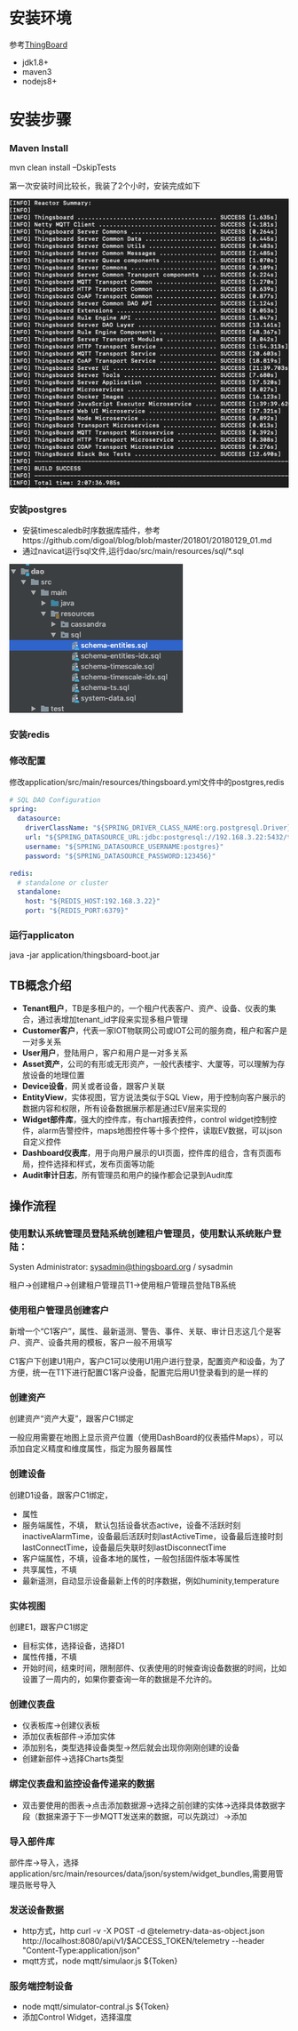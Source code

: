 # 安装环境
参考[ThingBoard](https://blog.csdn.net/ieflex/article/details/97106750)
- jdk1.8+
- maven3
- nodejs8+

# 安装步骤
### Maven Install

mvn clean install –DskipTests

第一次安装时间比较长，我装了2个小时，安装完成如下

![安装成功](./img/install-thingsboard-success.jpg)

###  安装postgres
- 安装timescaledb时序数据库插件，参考https://github.com/digoal/blog/blob/master/201801/20180129_01.md
- 通过navicat运行sql文件,运行dao/src/main/resources/sql/*.sql

![install sql](./img/import_sql.jpg)

### 安装redis

### 修改配置

修改application/src/main/resources/thingsboard.yml文件中的postgres,redis

```yml
# SQL DAO Configuration
spring:
  datasource:
    driverClassName: "${SPRING_DRIVER_CLASS_NAME:org.postgresql.Driver}"
    url: "${SPRING_DATASOURCE_URL:jdbc:postgresql://192.168.3.22:5432/thingsboard}"
    username: "${SPRING_DATASOURCE_USERNAME:postgres}"
    password: "${SPRING_DATASOURCE_PASSWORD:123456}"
```
```yml
redis:
  # standalone or cluster
  standalone:
    host: "${REDIS_HOST:192.168.3.22}"
    port: "${REDIS_PORT:6379}"
```

### 运行applicaton
java -jar application/thingsboard-boot.jar

## TB概念介绍
- **Tenant租户**，TB是多租户的，一个租户代表客户、资产、设备、仪表的集合，通过表增加tenant_id字段来实现多租户管理
- **Customer客户**，代表一家IOT物联网公司或IOT公司的服务商，租户和客户是一对多关系
- **User用户**，登陆用户，客户和用户是一对多关系
- **Asset资产**，公司的有形或无形资产，一般代表楼宇、大厦等，可以理解为存放设备的地理位置
- **Device设备**，网关或者设备，跟客户关联
- **EntityView**，实体视图，官方说法类似于SQL View，用于控制向客户展示的数据内容和权限，所有设备数据展示都是通过EV层来实现的
- **Widget部件库**，强大的控件库，有chart报表控件，control widget控制控件，alarm告警控件，maps地图控件等十多个控件，读取EV数据，可以json自定义控件
- **Dashboard仪表库**，用于向用户展示的UI页面，控件库的组合，含有页面布局，控件选择和样式，发布页面等功能
- **Audit审计日志**，所有管理员和用户的操作都会记录到Audit库


## 操作流程
### 使用默认系统管理员登陆系统创建租户管理员，使用默认系统账户登陆：

Systen Administrator: sysadmin@thingsboard.org / sysadmin

租户->创建租户->创建租户管理员T1->使用租户管理员登陆TB系统


### 使用租户管理员创建客户

新增一个“C1客户”，属性、最新遥测、警告、事件、关联、审计日志这几个是客户、资产、设备共用的模板，客户一般不用填写

C1客户下创建U1用户，客户C1可以使用U1用户进行登录，配置资产和设备，为了方便，统一在T1下进行配置C1客户设备，配置完后用U1登录看到的是一样的

### 创建资产

创建资产“资产大夏”，跟客户C1绑定

一般应用需要在地图上显示资产位置（使用DashBoard的仪表插件Maps），可以添加自定义精度和维度属性，指定为服务器属性

### 创建设备

创建D1设备，跟客户C1绑定，
- 属性
 - 服务端属性，不填， 默认包括设备状态active，设备不活跃时刻inactiveAlarmTime，设备最后活跃时刻lastActiveTime，设备最后连接时刻lastConnectTime，设备最后失联时刻lastDisconnectTime
 - 客户端属性，不填，设备本地的属性，一般包括固件版本等属性
 - 共享属性，不填
- 最新遥测，自动显示设备最新上传的时序数据，例如huminity,temperature

### 实体视图

创建E1，跟客户C1绑定
- 目标实体，选择设备，选择D1
- 属性传播，不填
- 开始时间，结束时间，限制部件、仪表使用的时候查询设备数据的时间，比如设置了一周内的，如果你要查询一年的数据是不允许的。


### 创建仪表盘
- 仪表板库->创建仪表板
- 添加仪表板部件->添加实体
- 添加别名，类型选择设备类型->然后就会出现你刚刚创建的设备
- 创建新部件->选择Charts类型

### 绑定仪表盘和监控设备传递来的数据
- 双击要使用的图表->点击添加数据源->选择之前创建的实体->选择具体数据字段（数据来源于下一步MQTT发送来的数据，可以先跳过）->添加

### 导入部件库

部件库->导入，选择application/src/main/resources/data/json/system/widget_bundles,需要用管理员账号导入 

### 发送设备数据

- http方式，http curl -v -X POST -d @telemetry-data-as-object.json http://localhost:8080/api/v1/$ACCESS_TOKEN/telemetry --header "Content-Type:application/json"
- mqtt方式，node mqtt/simulaor.js ${Token}

### 服务端控制设备
- node mqtt/simulator-contral.js ${Token}
- 添加Control Widget，选择温度

